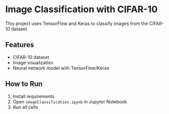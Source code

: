 # Image Classification with CIFAR-10

This project uses TensorFlow and Keras to classify images from the CIFAR-10 dataset.

## Features
- CIFAR-10 dataset
- Image visualization
- Neural network model with TensorFlow/Keras

## How to Run
1. Install requirements
2. Open `imageClassification.ipynb` in Jupyter Notebook
3. Run all cells
